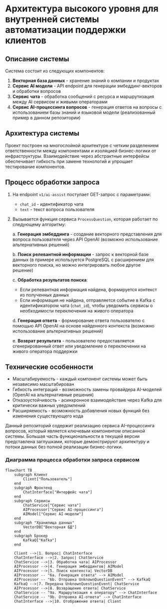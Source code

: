 # Архитектура высокого уровня для внутренней системы автоматизации поддержки клиентов

## Описание системы

Система состоит из следующих компонентов:

1. **Векторная база данных** - хранение знаний о компании и продуктах
2. **Сервис AI модели** - API endpoint для генерации эмбеддинг-векторов и обработки вопросов
3. **Сервис чата** - обработка сообщений с ресурса и маршрутизация между AI сервисом и живыми операторами
4. **Сервис AI-процессинга вопросов** - генерация ответов на вопросы с использованием базы знаний и языковой модели (реализованный пример в данном репозитории)

## Архитектура системы

Проект построен на многослойной архитектуре с четким разделением ответственности между компонентами и изоляцией бизнес-логики от инфраструктуры. Взаимодействие через абстрактные интерфейсы обеспечивает гибкость при замене технологий и упрощает тестирование компонентов.

## Процесс обработки запроса

1. На endpoint `v1/ai-assist` поступает GET-запрос с параметрами:

   - `chat_id` - идентификатор чата
   - `text` - текст вопроса пользователя

2. Вызывается функция сервиса `ProcessQuestion`, которая работает по следующему алгоритму:

   a. **Генерация эмбеддинга** - создание векторного представления для вопроса пользователя через API OpenAI (возможно использование альтернативных решений)

   b. **Поиск релевантной информации** - запрос к векторной базе данных (в примере используется PostgreSQL с расширением для векторного поиска, но можно интегрировать любое другое решение)

   c. **Обработка результатов поиска**:

   - Если релевантная информация найдена, формируется контекст из полученных данных
   - Если информация не найдена, отправляется событие в Kafka с идентификатором чата (`chat_id`), чтобы уведомить сервисы о необходимости переключения на живого оператора

   d. **Генерация ответа** - формирование ответа пользователю с помощью API OpenAI на основе найденного контекста (возможно использование альтернативных решений)

   e. **Возврат результата** - пользователю предоставляется сгенерированный ответ или уведомление о переключении на живого оператора поддержки

## Технические особенности

- Масштабируемость - каждый компонент системы может быть независимо масштабирован
- Гибкость интеграций - возможность замены провайдера AI-моделей (OpenAI на альтернативные решения)
- Отказоустойчивость - асинхронное взаимодействие через Kafka для критически важных уведомлений
- Расширяемость - возможность добавления новых функций без изменения существующего кода

Данный репозиторий содержит реализацию сервиса AI-процессинга вопросов, который является ключевым компонентом описанной системы. Большая часть функциональности в текущей версии представлена заглушками, которые демонстрируют архитектуру и потоки данных без полной реализации бизнес-логики.

### Диаграмма процесса обработки запроса сервисом

```mermaid
flowchart TB
    subgraph Клиент
        Client["Пользователь"]
    end
    subgraph Фронтенд
        ChatInterface["Интерфейс чата"]
    end
    subgraph Сервисы
        ChatService["Сервис чата"]
        AIProcessor["Сервис AI-процессинга"]
        AIModel["Сервис AI-модели"]
    end
    subgraph "Хранилища данных"
        VectorDB["Векторная БД"]
    end
    subgraph Брокер
        KafkaQ["Kafka"]
    end

    Client -->|1. Вопрос| ChatInterface
    ChatInterface -->|2. Запрос| ChatService
    ChatService -->|3. Обработка чата| AIProcessor
    AIProcessor -->|4. Генерация эмбеддингов| AIModel
    AIProcessor -->|5. Поиск контекста| VectorDB
    AIProcessor -- "6a. Генерация ответа" --> AIModel
    AIProcessor -- "6b. Отправка UnknownQuestionEvent" --> KafkaQ
    KafkaQ -->|7. Передача UnknownQuestionEvent| ChatService
    AIProcessor -->|8. Возвращение ответа| ChatService
    ChatService -- "9a. Маршрутизация к оператору" --> ChatInterface
    ChatService -- "9b. Отправка AI-ответа" --> ChatInterface
    ChatInterface -->|10. Отображение ответа| Client
```
